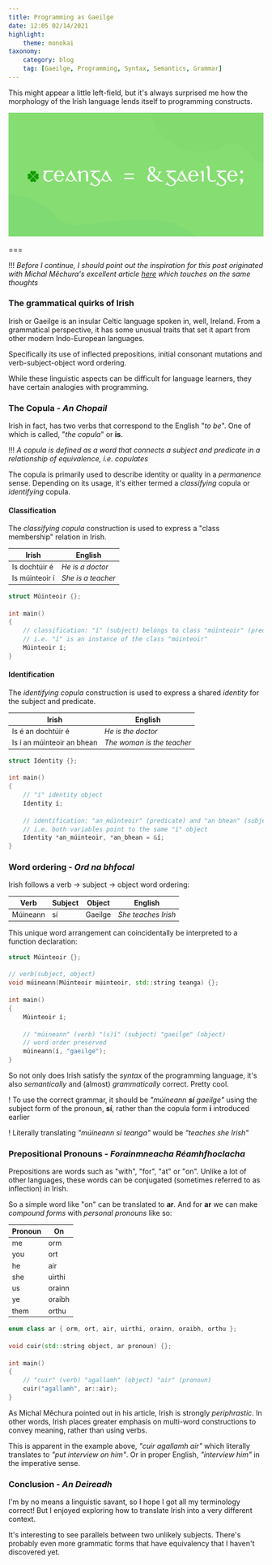 ```yaml
---
title: Programming as Gaeilge
date: 12:05 02/14/2021
highlight:
    theme: monokai
taxonomy:
    category: blog
    tag: [Gaeilge, Programming, Syntax, Semantics, Grammar]
---
```


This might appear a little left-field, but it's always surprised me how the morphology of the Irish language lends itself to programming constructs.

![irish.svg](irish.svg)

===

!!! _Before I continue, I should point out the inspiration for this post originated with Michal Měchura's excellent article [here](http://www.lexiconista.com/awesome-irish/) which touches on the same thoughts_

### The grammatical quirks of Irish

Irish or Gaeilge is an insular Celtic language spoken in, well, Ireland. From a grammatical perspective, it has some unusual traits that set it apart from other modern Indo-European languages.

Specifically its use of inflected prepositions, initial consonant mutations and verb-subject-object word ordering.

While these linguistic aspects can be difficult for language learners, they have certain analogies with programming.

### The Copula - _An Chopail_

Irish in fact, has two verbs that correspond to the English "_to be_". One of which is called, "_the copula_" or **is**.

!!! _A copula is defined as a word that connects a subject and predicate in a relationship of equivalence, i.e. copulates_

The copula is primarily used to describe identity or quality in a _permanence_ sense. Depending on its usage, it's either termed a _classifying_ copula or _identifying_ copula.

#### Classification

The _classifying copula_ construction is used to express a "class membership" relation in Irish.

| Irish | English |
| ------ | ----------- |
| Is dochtúir é | _He is a doctor_ |
| Is múinteoir í | _She is a teacher_ |

```cpp
struct Múinteoir {};

int main()
{
    // classification: "í" (subject) belongs to class "múinteoir" (predicate)
    // i.e. "í" is an instance of the class "múinteoir"
    Múinteoir í;
}
```

#### Identification

The _identifying copula_ construction is used to express a shared _identity_ for the subject and predicate.

| Irish | English |
| ------ | ----------- |
| Is é an dochtúir é | _He is the doctor_ |
| Is í an múinteoir an bhean | _The woman is the teacher_ |

```cpp
struct Identity {};

int main()
{
    // "í" identity object
    Identity í;

    // identification: "an_múinteoir" (predicate) and "an bhean" (subject) refer to same identity
    // i.e. both variables point to the same "í" object
    Identity *an_múinteoir, *an_bhean = &í;
}
```

### Word ordering - _Ord na bhfocal_

Irish follows a verb -> subject -> object word ordering:

| Verb | Subject | Object | English |
| ------ | ----------- | --- | ---  |
| Múineann | sí | Gaeilge | _She teaches Irish_ |

This unique word arrangement can coincidentally be interpreted to a function declaration:

```cpp
struct Múinteoir {};

// verb(subject, object)
void múineann(Múinteoir múinteoir, std::string teanga) {};

int main()
{
    Múinteoir í;

    // "múineann" (verb) "(s)í" (subject) "gaeilge" (object)
    // word order preserved
    múineann(í, "gaeilge");
}
```

So not only does Irish satisfy the _syntax_ of the programming language, it's also _semantically_ and (almost) _grammatically_ correct. Pretty cool.

! To use the correct grammar, it should be _"múineann **sí** gaeilge"_ using the subject form of the pronoun, **sí**, rather than the copula form **í** introduced earlier

! Literally translating _"múineann sí teanga"_ would be _"teaches she Irish"_

### Prepositional Pronouns - _Forainmneacha Réamhfhoclacha_

Prepositions are words such as "with", "for", "at" or "on". Unlike a lot of other languages, these words can be conjugated (sometimes referred to as inflection) in Irish.

So a simple word like "on" can be translated to **ar**. And for **ar** we can make _compound forms_ with _personal pronouns_ like so:

| Pronoun | On |
| --- | --- | 
| me | orm | 
| you | ort | 
| he | air | 
| she | uirthi | 
| us | orainn | 
| ye | oraibh | 
| them | orthu | 

```cpp
enum class ar { orm, ort, air, uirthi, orainn, oraibh, orthu };

void cuir(std::string object, ar pronoun) {};

int main()
{
    // "cuir" (verb) "agallamh" (object) "air" (pronoun)
    cuir("agallamh", ar::air);
}
```

As Michal Měchura pointed out in his article, Irish is strongly _periphrastic_. In other words, Irish places greater emphasis on multi-word constructions to convey meaning, rather than using verbs.

This is apparent in the example above, _"cuir agallamh air"_ which literally translates to _"put interview on him"_. Or in proper English, _"interview him"_ in the imperative sense.

### Conclusion - _An Deireadh_

I'm by no means a linguistic savant, so I hope I got all my terminology correct! But I enjoyed exploring how to translate Irish into a very different context.

It's interesting to see parallels between two unlikely subjects. There's probably even more grammatic forms that have equivalency that I haven't discovered yet.